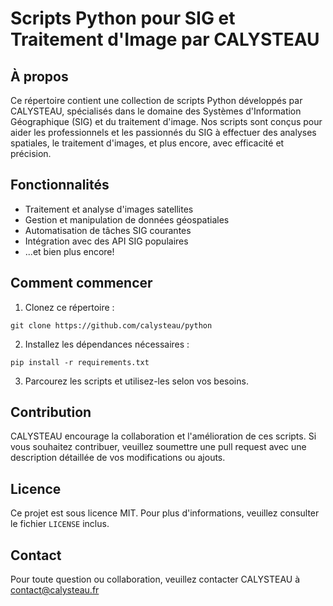 # Scripts Python pour SIG et Traitement d'Image par CALYSTEAU

## À propos
Ce répertoire contient une collection de scripts Python développés par CALYSTEAU, spécialisés dans le domaine des Systèmes d'Information Géographique (SIG) et du traitement d'image. Nos scripts sont conçus pour aider les professionnels et les passionnés du SIG à effectuer des analyses spatiales, le traitement d'images, et plus encore, avec efficacité et précision.

## Fonctionnalités
- Traitement et analyse d'images satellites
- Gestion et manipulation de données géospatiales
- Automatisation de tâches SIG courantes
- Intégration avec des API SIG populaires
- ...et bien plus encore!

## Comment commencer
1. Clonez ce répertoire :
```
git clone https://github.com/calysteau/python
```
2. Installez les dépendances nécessaires :
```
pip install -r requirements.txt
```

3. Parcourez les scripts et utilisez-les selon vos besoins.

## Contribution
CALYSTEAU encourage la collaboration et l'amélioration de ces scripts. Si vous souhaitez contribuer, veuillez soumettre une pull request avec une description détaillée de vos modifications ou ajouts.

## Licence
Ce projet est sous licence MIT. Pour plus d'informations, veuillez consulter le fichier `LICENSE` inclus.

## Contact
Pour toute question ou collaboration, veuillez contacter CALYSTEAU à contact@calysteau.fr
